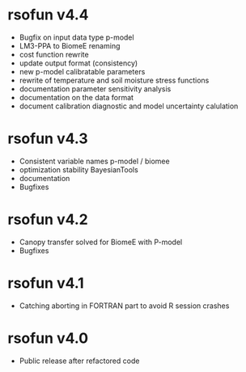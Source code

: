 # rsofun v4.4

* Bugfix on input data type p-model
* LM3-PPA to BiomeE renaming
* cost function rewrite
* update output format (consistency)
* new p-model calibratable parameters
* rewrite of temperature and soil moisture stress functions
* documentation parameter sensitivity analysis
* documentation on the data format
* document calibration diagnostic and model uncertainty calulation

# rsofun v4.3

* Consistent variable names p-model / biomee
* optimization stability BayesianTools
* documentation
* Bugfixes

# rsofun v4.2

* Canopy transfer solved for BiomeE with P-model
* Bugfixes

# rsofun v4.1

* Catching aborting in FORTRAN part to avoid R session crashes

# rsofun v4.0

* Public release after refactored code

